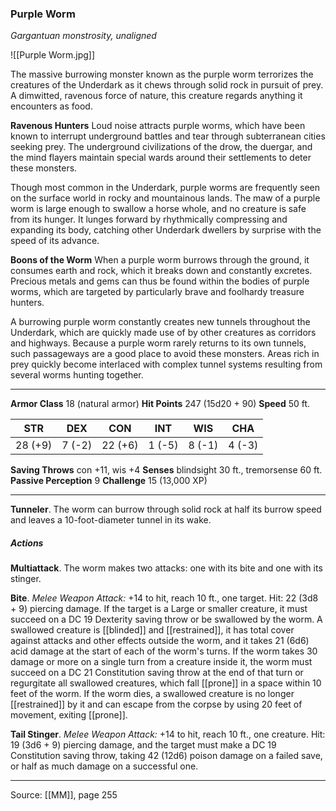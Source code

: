 ### Purple Worm
_Gargantuan monstrosity, unaligned_

![[Purple Worm.jpg]]

The massive burrowing monster known as the purple worm terrorizes the creatures of the Underdark as it chews through solid rock in pursuit of prey. A dimwitted, ravenous force of nature, this creature regards anything it encounters as food.

**Ravenous Hunters** Loud noise attracts purple worms, which have been known to interrupt underground battles and tear through subterranean cities seeking prey. The underground civilizations of the drow, the duergar, and the mind flayers maintain special wards around their settlements to deter these monsters.

Though most common in the Underdark, purple worms are frequently seen on the surface world in rocky and mountainous lands. The maw of a purple worm is large enough to swallow a horse whole, and no creature is safe from its hunger. It lunges forward by rhythmically compressing and expanding its body, catching other Underdark dwellers by surprise with the speed of its advance.


**Boons of the Worm** When a purple worm burrows through the ground, it consumes earth and rock, which it breaks down and constantly excretes. Precious metals and gems can thus be found within the bodies of purple worms, which are targeted by particularly brave and foolhardy treasure hunters.

A burrowing purple worm constantly creates new tunnels throughout the Underdark, which are quickly made use of by other creatures as corridors and highways. Because a purple worm rarely returns to its own tunnels, such passageways are a good place to avoid these monsters. Areas rich in prey quickly become interlaced with complex tunnel systems resulting from several worms hunting together.

---

**Armor Class** 18 (natural armor)
**Hit Points** 247 (15d20 + 90)
**Speed** 50 ft.

| STR     | DEX     | CON     | INT     | WIS     | CHA     |
|---------|---------|---------|---------|---------|---------|
| 28 (+9) | 7 (-2) | 22 (+6) | 1 (-5) | 8 (-1) | 4 (-3) |

**Saving Throws** con +11, wis +4
**Senses** blindsight 30 ft., tremorsense 60 ft.
**Passive Perception** 9
**Challenge** 15 (13,000 XP)

---

**Tunneler**. The worm can burrow through solid rock at half its burrow speed and leaves a 10-foot-diameter tunnel in its wake.

##### Actions
**Multiattack**. The worm makes two attacks: one with its bite and one with its stinger.

**Bite**. _Melee Weapon Attack:_ +14 to hit, reach 10 ft., one target. Hit: 22 (3d8 + 9) piercing damage. If the target is a Large or smaller creature, it must succeed on a DC 19 Dexterity saving throw or be swallowed by the worm. A swallowed creature is [[blinded]] and [[restrained]], it has total cover against attacks and other effects outside the worm, and it takes 21 (6d6) acid damage at the start of each of the worm's turns. If the worm takes 30 damage or more on a single turn from a creature inside it, the worm must succeed on a DC 21 Constitution saving throw at the end of that turn or regurgitate all swallowed creatures, which fall [[prone]] in a space within 10 feet of the worm. If the worm dies, a swallowed creature is no longer [[restrained]] by it and can escape from the corpse by using 20 feet of movement, exiting [[prone]].

**Tail Stinger**. _Melee Weapon Attack:_ +14 to hit, reach 10 ft., one creature. Hit: 19 (3d6 + 9) piercing damage, and the target must make a DC 19 Constitution saving throw, taking 42 (12d6) poison damage on a failed save, or half as much damage on a successful one.


---

Source: [[MM]], page 255